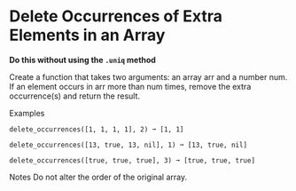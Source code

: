 # Delete Occurrences of Extra Elements in an Array

**Do this without using the `.uniq` method**

Create a function that takes two arguments: an array arr and a number num. If an element occurs in arr more than num times, remove the extra occurrence(s) and return the result.

Examples
```
delete_occurrences([1, 1, 1, 1], 2) ➞ [1, 1]

delete_occurrences([13, true, 13, nil], 1) ➞ [13, true, nil]

delete_occurrences([true, true, true], 3) ➞ [true, true, true]
```

Notes
Do not alter the order of the original array.
